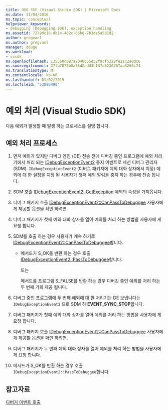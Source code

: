 ```yaml
---
title: 예외 처리 (Visual Studio SDK) | Microsoft Docs
ms.date: 11/04/2016
ms.topic: conceptual
helpviewer_keywords:
- debugging [Debugging SDK], exception handling
ms.assetid: 7279dc16-db14-482c-86b8-7b3da5a581d2
author: gregvanl
ms.author: gregvanl
manager: douge
ms.workload:
- vssdk
ms.openlocfilehash: 135560d087a2040b55d52f9cf5328fe21c2e0dc6
ms.sourcegitcommit: 37fb7075b0a65d2add3b137a5230767aa3266c74
ms.translationtype: MT
ms.contentlocale: ko-KR
ms.lasthandoff: 01/02/2019
ms.locfileid: "53886490"
---
```

# <a name="exception-handling-visual-studio-sdk"></a>예외 처리 (Visual Studio SDK)
다음 예외가 발생할 때 발생 하는 프로세스를 설명 합니다.  
  
## <a name="exception-handling-process"></a>예외 처리 프로세스  
  
1.  먼저 예외가 있지만 디버그 엔진 (DE) 전송 전에 디버깅 중인 프로그램에 예외 처리기에서 처리 되는 [IDebugExceptionEvent2](../../extensibility/debugger/reference/idebugexceptionevent2.md) 중지 이벤트로 세션 디버그 관리자 (SDM). `IDebugExceptionEvent2` (디버그 패키지에 예외 대화 상자에서 지정) 예외에 대 한 설정을 지정 된 사용자가 첫째 예외 알림을 중지 하는 경우에 전송 됩니다.  
  
2.  SDM 호출 [IDebugExceptionEvent2::GetException](../../extensibility/debugger/reference/idebugexceptionevent2-getexception.md) 예외의 속성을 가져옵니다.  
  
3.  디버그 패키지 호출 [IDebugExceptionEvent2::CanPassToDebuggee](../../extensibility/debugger/reference/idebugexceptionevent2-canpasstodebuggee.md) 사용자에 게 제공할 옵션을 확인 하려면.  
  
4.  디버그 패키지가 첫째 예외 대화 상자를 열어 예외를 처리 하는 방법을 사용자에 게 요청 합니다.  
  
5.  SDM를 호출 하는 경우 사용자가 계속 하기로 [IDebugExceptionEvent2::CanPassToDebuggee](../../extensibility/debugger/reference/idebugexceptionevent2-canpasstodebuggee.md)합니다.  
  
    -   메서드가 S_OK를 반환 하는 경우 호출 [IDebugExceptionEvent2::PassToDebuggee](../../extensibility/debugger/reference/idebugexceptionevent2-passtodebuggee.md)합니다.  
  
         또는  
  
         메서드를 프로그램 S_FALSE를 반환 하는 경우 디버깅 중인 예외를 처리 하는 두 번째 기회 제공 됩니다.  
  
6.  디버그 중인 프로그램에 두 번째 예외에 대 한 처리기는 DE 보냅니다는 `IDebugExceptionEvent2` 으로 SDM 하 **EVENT_SYNC_STOP**합니다.  
  
7.  디버그 패키지가 첫째 예외 대화 상자를 열어 예외를 처리 하는 방법을 사용자에 게 요청 합니다.  
  
8.  디버그 패키지 호출 [IDebugExceptionEvent2::CanPassToDebuggee](../../extensibility/debugger/reference/idebugexceptionevent2-canpasstodebuggee.md) 사용자에 게 제공할 옵션을 확인 하려면.  
  
9. 디버그 패키지가 두 번째 예외 대화 상자를 열어 예외를 처리 하는 방법을 사용자에 게 요청 합니다.  
  
10. 메서드가 S_OK를 반환 하는 경우 호출 `IDebugExceptionEvent2::PassToDebuggee`합니다.  
  
## <a name="see-also"></a>참고자료  
 [디버거 이벤트 호출](../../extensibility/debugger/calling-debugger-events.md)